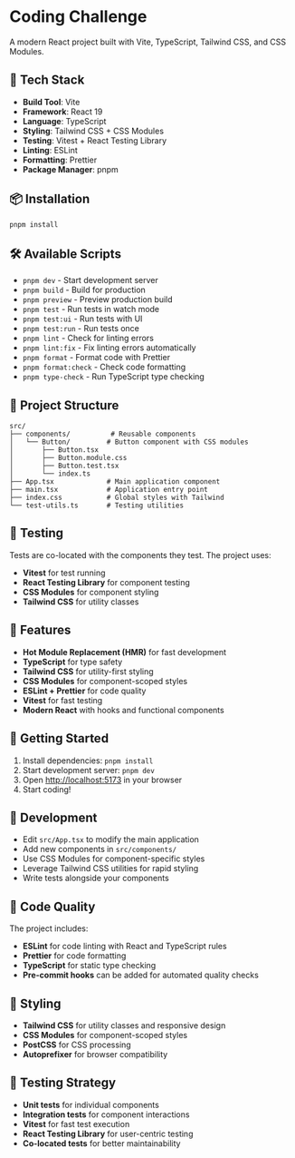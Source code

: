 # Coding Challenge

A modern React project built with Vite, TypeScript, Tailwind CSS, and CSS Modules.

## 🚀 Tech Stack

- **Build Tool**: Vite
- **Framework**: React 19
- **Language**: TypeScript
- **Styling**: Tailwind CSS + CSS Modules
- **Testing**: Vitest + React Testing Library
- **Linting**: ESLint
- **Formatting**: Prettier
- **Package Manager**: pnpm

## 📦 Installation

```bash
pnpm install
```

## 🛠️ Available Scripts

- `pnpm dev` - Start development server
- `pnpm build` - Build for production
- `pnpm preview` - Preview production build
- `pnpm test` - Run tests in watch mode
- `pnpm test:ui` - Run tests with UI
- `pnpm test:run` - Run tests once
- `pnpm lint` - Check for linting errors
- `pnpm lint:fix` - Fix linting errors automatically
- `pnpm format` - Format code with Prettier
- `pnpm format:check` - Check code formatting
- `pnpm type-check` - Run TypeScript type checking

## 🎨 Project Structure

```
src/
├── components/          # Reusable components
│   └── Button/         # Button component with CSS modules
│       ├── Button.tsx
│       ├── Button.module.css
│       ├── Button.test.tsx
│       └── index.ts
├── App.tsx             # Main application component
├── main.tsx            # Application entry point
├── index.css           # Global styles with Tailwind
└── test-utils.ts       # Testing utilities
```

## 🧪 Testing

Tests are co-located with the components they test. The project uses:

- **Vitest** for test running
- **React Testing Library** for component testing
- **CSS Modules** for component styling
- **Tailwind CSS** for utility classes

## 🎯 Features

- **Hot Module Replacement (HMR)** for fast development
- **TypeScript** for type safety
- **Tailwind CSS** for utility-first styling
- **CSS Modules** for component-scoped styles
- **ESLint + Prettier** for code quality
- **Vitest** for fast testing
- **Modern React** with hooks and functional components

## 🚀 Getting Started

1. Install dependencies: `pnpm install`
2. Start development server: `pnpm dev`
3. Open [http://localhost:5173](http://localhost:5173) in your browser
4. Start coding!

## 📝 Development

- Edit `src/App.tsx` to modify the main application
- Add new components in `src/components/`
- Use CSS Modules for component-specific styles
- Leverage Tailwind CSS utilities for rapid styling
- Write tests alongside your components

## 🧹 Code Quality

The project includes:

- **ESLint** for code linting with React and TypeScript rules
- **Prettier** for code formatting
- **TypeScript** for static type checking
- **Pre-commit hooks** can be added for automated quality checks

## 🎨 Styling

- **Tailwind CSS** for utility classes and responsive design
- **CSS Modules** for component-scoped styles
- **PostCSS** for CSS processing
- **Autoprefixer** for browser compatibility

## 🧪 Testing Strategy

- **Unit tests** for individual components
- **Integration tests** for component interactions
- **Vitest** for fast test execution
- **React Testing Library** for user-centric testing
- **Co-located tests** for better maintainability
